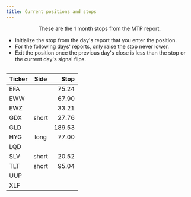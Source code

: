 ```yaml
---
title: Current positions and stops
---
```

<div
    style="display: flex; flex-direction: row; justify-content: center;">
<div style="max-width: 740px; display: flex; flex-direction: column; align-items: center;">
These are the 1 month stops from the MTP report.

* Initialize the stop from the day's report that you enter the position.
* For the following days' reports, only raise the stop never lower.
* Exit the position once the previous day's close is less than the stop or the current day's signal flips.

|Ticker  | Side  |  Stop |
|:-------|:-----:|------:|
| EFA    |       |  75.24|
| EWW    |       |  67.90|
| EWZ    |       |  33.21|
| GDX    | short |  27.76|
| GLD    |       | 189.53|
| HYG    | long  |  77.00|
| LQD    |       |       |
| SLV    | short |  20.52|
| TLT    | short |  95.04|
| UUP    |       |       |
| XLF    |       |       |
</div>
</div>
